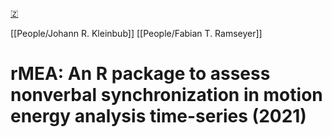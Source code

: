 [🇿](zotero://select/library/items/2MMPNP7T)

[[People/Johann R. Kleinbub]] [[People/Fabian T. Ramseyer]] 
# rMEA: An R package to assess nonverbal synchronization in motion energy analysis time-series (2021)

